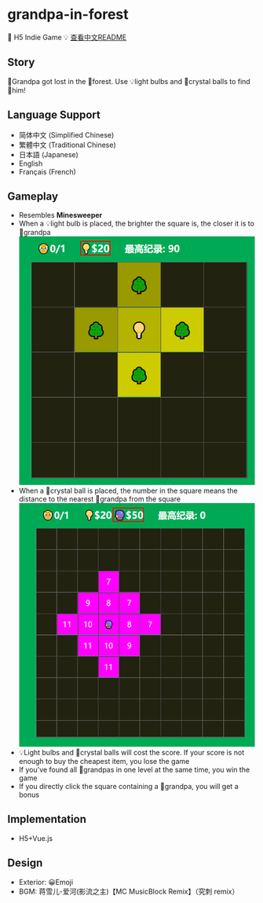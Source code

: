 # grandpa-in-forest
👴 H5 Indie Game 💡 <a href="https://github.com/Liadrinz/grandpa-in-forest/blob/master/README.md">查看中文README</a>

## Story

👴Grandpa got lost in the 🌳forest. Use 💡light bulbs and 🔮crystal balls to find 👴him!

## Language Support
- 简体中文 (Simplified Chinese)
- 繁體中文 (Traditional Chinese)
- 日本語 (Japanese)
- English
- Français (French)

## Gameplay

- Resembles <b>Minesweeper</b>
- When a 💡light bulb is placed, the brighter the square is, the closer it is to 👴grandpa
![avatar](https://github.com/Liadrinz/grandpa-in-forest/blob/master/light-bulb.png)
- When a 🔮crystal ball is placed, the number in the square means the distance to the nearest 👴grandpa from the square
![avatar](https://github.com/Liadrinz/grandpa-in-forest/blob/master/crystal-ball.png)
- 💡Light bulbs and 🔮crystal balls will cost the score. If your score is not enough to buy the cheapest item, you lose the game
- If you've found all 👴grandpas in one level at the same time, you win the game
- If you directly click the square containing a 👴grandpa, you will get a bonus

## Implementation

- H5+Vue.js

## Design

- Exterior: 😀Emoji
- BGM: 蒋雪儿-爱河(影流之主)【MC MusicBlock Remix】（究刺 remix）
